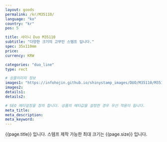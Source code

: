 ```yaml
---
layout: goods
permalink: /kr/M35110/
language: "ko"
country: "kr"
pos: 5

title: 샤이니 Duo M35110
subtitle: "다양한 크기의 고무인 스템프 입니다."
spec: 35x110mm
price:
currency: KRW

categories: "duo_line"
type: rect

# 상품이미지 정보
images1: "https://infohojin.github.io/shinystamp_images/DUO/M35110/M35110_1.jpg"
images2:
details1:
details2:    

# SEO 메타설정을 정의 합니다. 상품의 메타값을 설정한 경우 우선 적용이 됩니다.
meta_title: 
meta_description:
meta_keyword:
---
```


{{page.title}} 입니다. 스템프 제작 가능한 최대 크기는 {{page.size}} 입니다.